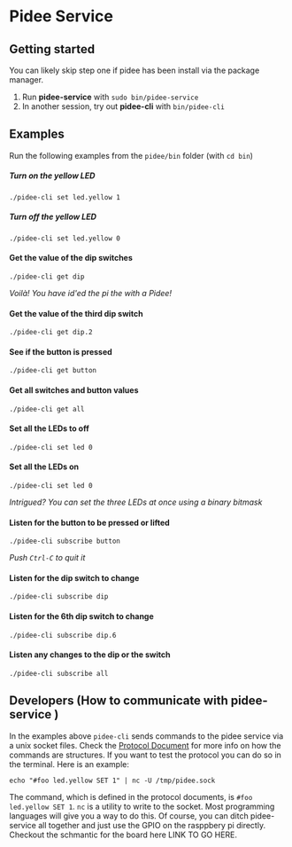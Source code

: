 # Pidee Service

## Getting started

You can likely skip step one if pidee has been install via the package manager.

1. Run **pidee-service** with `sudo bin/pidee-service`
2. In another session, try out **pidee-cli** with `bin/pidee-cli`

## Examples

Run the following examples from the `pidee/bin` folder (with `cd bin`)

##### Turn on the yellow LED

`./pidee-cli set led.yellow 1`

##### Turn off the yellow LED

`./pidee-cli set led.yellow 0`

#### Get the value of the dip switches

`./pidee-cli get dip`

_Voilà! You have id'ed the pi the with a Pidee!_

#### Get the value of the third dip switch

`./pidee-cli get dip.2`

#### See if the button is pressed

`./pidee-cli get button`

#### Get all switches and button values

`./pidee-cli get all`

#### Set all the LEDs to off

`./pidee-cli set led 0`

#### Set all the LEDs on

`./pidee-cli set led 0`

_Intrigued? You can set the three LEDs at once using a binary bitmask_

#### Listen for the button to be pressed or lifted

`./pidee-cli subscribe button`

*Push `Ctrl-C` to quit it*

#### Listen for the dip switch to change

`./pidee-cli subscribe dip`

#### Listen for the 6th dip switch to change

`./pidee-cli subscribe dip.6`

#### Listen any changes to the dip or the switch

`./pidee-cli subscribe all`

## Developers (How to communicate with pidee-service )

In the examples above `pidee-cli` sends commands to the pidee service via a unix socket files. Check the [Protocol Document](Protocol.md) for more info on how the commands are structures. If you want to test the protocol you can do so in the terminal. Here is an example:

```
echo "#foo led.yellow SET 1" | nc -U /tmp/pidee.sock
```

The command, which is defined in the protocol documents, is `#foo led.yellow SET 1`. `nc` is a utility to write to the socket. Most programming languages will give you a way to do this. Of course, you can ditch pidee-service all together and just use the GPIO on the rasppbery pi directly. Checkout the schmantic for the board here LINK TO GO HERE.




